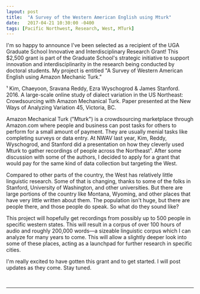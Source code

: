 ```yaml
---
layout: post
title:  "A Survey of the Western American English using Mturk"
date:   2017-04-21 10:30:00 -0400
tags: [Pacific Northwest, Research, West, MTurk]
---
```


I'm so happy to announce I've been selected as a recipient of the UGA Graduate School Innovative and Interdisciplinary Research Grant! This $2,500 grant is part of the Graduate School's strategic initiative to support innovation and interdisciplinarity in the research being conducted by doctoral students. My project is entitled "A Survey of Western American English using Amazon Mechanic Turk." 

<div class="sidenote-left">¹ Kim, Chaeyoon, Sravana Reddy, Ezra Wyschogrod & James Stanford. 2016. A large-scale online study of dialect variation in the US Northeast: Crowdsourcing with Amazon Mechanical Turk. Paper presented at the New Ways of Analyzing Variation 45, Victoria, BC.</div>

Amazon Mechanical Turk ("Mturk") is a crowdsourcing marketplace through Amazon.com where people and business can post tasks for others to perform for a small amount of payment. They are usually menial tasks like completing surveys or data entry. At NWAV last year, Kim, Reddy, Wyschogrod, and Stanford did a presentation on how they cleverly used Mturk to gather recordings of people across the Northeast¹. After some discussion with some of the authors, I decided to apply for a grant that would pay for the same kind of data collection but targeting the West. 

Compared to other parts of the country, the West has relatively little linguistic research. Some of that is changing, thanks to some of the folks in Stanford, University of Washington, and other universities. But there are large portions of the country like Montana, Wyoming, and other places that have very little written about them. The population isn't huge, but there are people there, and those people do speak. So what do they sound like?

This project will hopefully get recordings from possibly up to 500 people in specific western states. This will result in a corpus of over 100 hours of audio and roughly 200,000 words—a sizeable linguistic corpus which I can analyze for many years to come. This will allow a slightly deeper look into some of these places, acting as a launchpad for further research in specific cities. 

I'm really excited to have gotten this grant and to get started. I will post updates as they come. Stay tuned.

<br/>

---


